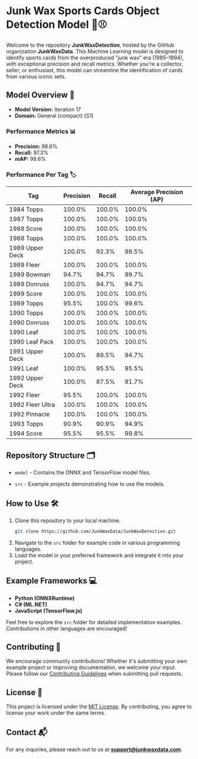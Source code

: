 # Junk Wax Sports Cards Object Detection Model 🎴⚾

Welcome to the repository **JunkWaxDetection**, hosted by the GitHub organization **JunkWaxData**. This Machine Learning model is designed to identify sports cards from the overproduced "junk wax" era (1985–1994), with exceptional precision and recall metrics. Whether you're a collector, seller, or enthusiast, this model can streamline the identification of cards from various iconic sets.

## Model Overview 🧠

- **Model Version:** Iteration 17
- **Domain:** General (compact) [S1]

### Performance Metrics 📊

- **Precision:** 98.6%
- **Recall:** 97.3%
- **mAP:** 98.6%

### Performance Per Tag 🏷️

| Tag              | Precision | Recall | Average Precision (AP) |
| ---------------- | --------- | ------ | ---------------------- |
| 1984 Topps       | 100.0%    | 100.0% | 100.0%                 |
| 1987 Topps       | 100.0%    | 100.0% | 100.0%                 |
| 1988 Score       | 100.0%    | 100.0% | 100.0%                 |
| 1988 Topps       | 100.0%    | 100.0% | 100.0%                 |
| 1989 Upper Deck  | 100.0%    | 92.3%  | 99.5%                  |
| 1989 Fleer       | 100.0%    | 100.0% | 100.0%                 |
| 1989 Bowman      | 94.7%     | 94.7%  | 99.7%                  |
| 1989 Donruss     | 100.0%    | 94.7%  | 94.7%                  |
| 1989 Score       | 100.0%    | 100.0% | 100.0%                 |
| 1989 Topps       | 95.5%     | 100.0% | 99.6%                  |
| 1990 Topps       | 100.0%    | 100.0% | 100.0%                 |
| 1990 Donruss     | 100.0%    | 100.0% | 100.0%                 |
| 1990 Leaf        | 100.0%    | 100.0% | 100.0%                 |
| 1990 Leaf Pack   | 100.0%    | 100.0% | 100.0%                 |
| 1991 Upper Deck  | 100.0%    | 89.5%  | 94.7%                  |
| 1991 Leaf        | 100.0%    | 95.5%  | 95.5%                  |
| 1992 Upper Deck  | 100.0%    | 87.5%  | 91.7%                  |
| 1992 Fleer       | 95.5%     | 100.0% | 100.0%                 |
| 1992 Fleer Ultra | 100.0%    | 100.0% | 100.0%                 |
| 1992 Pinnacle    | 100.0%    | 100.0% | 100.0%                 |
| 1993 Topps       | 90.9%     | 90.9%  | 94.9%                  |
| 1994 Score       | 95.5%     | 95.5%  | 99.8%                  |

## Repository Structure 🗂

- `model` - Contains the ONNX and TensorFlow model files.

- `src` - Example projects demonstrating how to use the models.

## How to Use 🛠️

1. Clone this repository to your local machine.
   ```bash
   git clone https://github.com/JunkWaxData/JunkWaxDetection.git
   ```
2. Navigate to the `src` folder for example code in various programming languages.
3. Load the model in your preferred framework and integrate it into your project.

## Example Frameworks 💻

- **Python (ONNXRuntime)**
- **C# (ML.NET)**
- **JavaScript (TensorFlow\.js)**

Feel free to explore the `src` folder for detailed implementation examples. Contributions in other languages are encouraged!

## Contributing 🤝

We encourage community contributions! Whether it's submitting your own example project or improving documentation, we welcome your input. Please follow our [Contributing Guidelines](CONTRIBUTING.md) when submitting pull requests.

## License 📄

This project is licensed under the [MIT License](LICENSE). By contributing, you agree to license your work under the same terms.

## Contact 📬

For any inquiries, please reach out to us at [**support@junkwaxdata.com**](mailto\:support@junkwaxdata.com).


